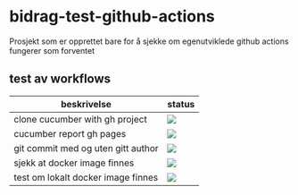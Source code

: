 # bidrag-test-github-actions

Prosjekt som er opprettet bare for å sjekke om egenutviklede github actions fungerer som forventet

## test av workflows

beskrivelse | status
---|---
clone cucumber with gh project | ![](https://github.com/navikt/bidrag-test-github-actions/workflows/test%20cucumber-clone%20action/badge.svg)
cucumber report gh pages | ![](https://github.com/navikt/bidrag-test-github-actions/workflows/cucumber%20report/badge.svg)
git commit med og uten gitt author | ![](https://github.com/navikt/bidrag-test-github-actions/workflows/git%20commit%20workflow/badge.svg)
sjekk at docker image finnes | ![](https://github.com/navikt/bidrag-test-github-actions/workflows/docker%20workflow/badge.svg)
test om lokalt docker image finnes | ![](https://github.com/navikt/bidrag-test-github-actions/workflows/test%20local%20docker%20image/badge.svg)
